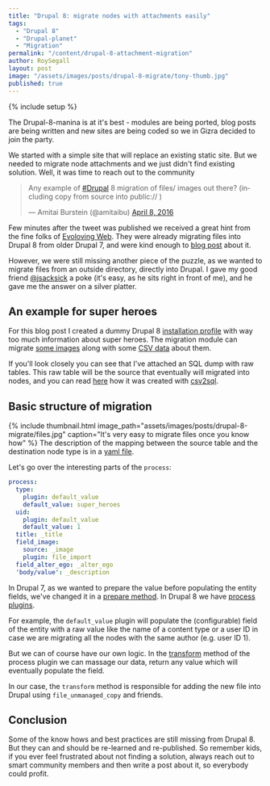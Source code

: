 ```yaml
---
title: "Drupal 8: migrate nodes with attachments easily"
tags:
  - "Drupal 8"
  - "Drupal-planet"
  - "Migration"
permalink: "/content/drupal-8-attachment-migration"
author: RoySegall
layout: post
image: "/assets/images/posts/drupal-8-migrate/tony-thumb.jpg"
published: true
---
```


{% include setup %}

The Drupal-8-manina is at it's best - modules are being ported, blog posts are
being written and new sites are being coded so we in Gizra decided to join the
party.

We started with a simple site that will replace an existing static site. But we needed
to migrate node attachments and we just didn't find existing solution. Well,
it was time to reach out to the community

<!-- more -->

<blockquote class="twitter-tweet" data-lang="en"><p lang="en" dir="ltr">Any
example of <a href="https://twitter.com/hashtag/Drupal?src=hash">#Drupal</a> 8
migration of files/ images out there? (including copy from source into public:// )
</p>&mdash; Amitai Burstein (@amitaibu) <a href="https://twitter.com/amitaibu/status/718441947325677569">April 8, 2016</a></blockquote>
<script async src="//platform.twitter.com/widgets.js" charset="utf-8"></script>

Few minutes after the tweet was published we received a great hint from the fine folks of
[Evoloving Web](https://evolvingweb.ca/). They were already migrating files into Drupal 8
from older Drupal 7, and were kind enough to [blog post](https://evolvingweb.ca/blog/bringing-files-along-for-ride-to-d8) about it.

However, we were still missing another piece of the puzzle, as we wanted to migrate
files from an outside directory, directly into Drupal. I gave my good friend [@jsacksick](https://twitter.com/jsacksick) a poke (it's easy, as he sits right in front of me), and he gave me the answer on a silver platter.

## An example for super heroes

For this blog post I created a dummy Drupal 8 [installation profile](https://github.com/RoySegall/comics_migration) with way too much information about super heroes.
The migration module can migrate [some images](https://github.com/RoySegall/comics_migration/tree/master/web/modules/custom/comics_migration/migration_assets/images) along with some [CSV data](https://github.com/RoySegall/comics_migration/blob/master/web/modules/custom/comics_migration/migration_assets/heroes.csv) about them.

If you'll look closely you can see that I've attached an SQL dump with raw tables.
This raw table will be the source that eventually will migrated into nodes, and you can
read [here](http://www.gizra.com/content/migration-best-practices/) how it was created
with [csv2sql](https://www.drupal.org/project/csv2sql).

## Basic structure of migration
{% include thumbnail.html  image_path="assets/images/posts/drupal-8-migrate/files.jpg" caption="It's very easy to migrate files once you know how" %}
The description of the mapping between the source table and the destination node type
is in a [yaml file](https://github.com/RoySegall/comics_migration/blob/master/web/modules/custom/comics_migration/config/install/migrate.migration.superheroes.yml).

Let's go over the interesting parts of the `process`:

```yaml
process:
  type:
    plugin: default_value
    default_value: super_heroes
  uid:
    plugin: default_value
    default_value: 1
  title: _title
  field_image:
    source: _image
    plugin: file_import
  field_alter_ego: _alter_ego
  'body/value': _description
```

In Drupal 7, as we wanted to prepare the value before
populating the entity fields, we've changed it in a
[prepare method](https://github.com/openscholar/openscholar/blob/SCHOLAR-3.x/openscholar/modules/os/modules/os_migrate_demo/handlers/node/project.inc#L33-L38).
In Drupal 8 we have [process plugins](https://github.com/RoySegall/comics_migration/blob/master/web/modules/custom/comics_migration/src/Plugin/migrate/process/FileImport.php).

For example, the `default_value` plugin will populate the (configurable) field of the entity with a raw value like the name of
a content type or a user ID in case we are migrating all the nodes with the same author (e.g. user ID 1).

But we can of course have our own logic. In the [transform](https://github.com/RoySegall/comics_migration/blob/master/web/modules/custom/comics_migration/src/Plugin/migrate/process/FileImport.php#L21)
method of the process plugin we can massage our data, return any value which will eventually
populate the field.

In our case, the `transform` method is responsible for adding the new file into Drupal using `file_unmanaged_copy` and friends.

## Conclusion

Some of the know hows and best practices are still missing from Drupal 8. But they
can and should be re-learned and re-published. So remember kids, if you ever feel
frustrated about not finding a solution, always
reach out to smart community members and then write a post about it, so everybody could profit.
